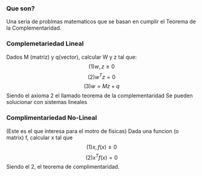 ### Que son?
Una seria de problmas matematicos que se basan en cumplir el Teorema de la Complementaridad.

### Complemetariedad Lineal
Dados M (matriz) y q(vector), calcular W y z tal que:
$$ (1) w,z \geq 0$$
$$ (2) w^T z = 0$$
$$ (3) w = Mz + q$$
Siendo el axioma 2 el llamado teorema de la complementaridad
Se pueden solucionar con sistemas lineales

### Complimentariedad No-Lineal
(Este es el que interesa para el motro de fisicas)
Dada una funcion (o matrix) f, calcular x tal que
$$ (1) x, f(x) \geq 0 $$
$$ (2) x^T f(x) = 0$$
Siendo el 2, el teorema de complimentaridad.